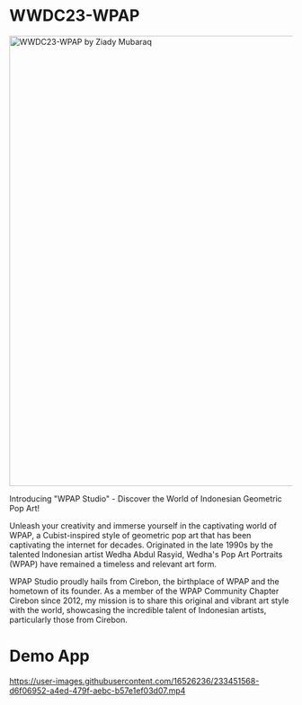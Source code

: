 # WWDC23-WPAP
<img width="800" alt="WWDC23-WPAP by Ziady Mubaraq" src="https://user-images.githubusercontent.com/16526236/233450647-ba717b58-2c87-455b-acce-43fe7a840768.png">

Introducing "WPAP Studio" - Discover the World of Indonesian Geometric Pop Art!

Unleash your creativity and immerse yourself in the captivating world of WPAP, a Cubist-inspired style of geometric pop art that has been captivating the internet for decades. Originated in the late 1990s by the talented Indonesian artist Wedha Abdul Rasyid, Wedha's Pop Art Portraits (WPAP) have remained a timeless and relevant art form.

WPAP Studio proudly hails from Cirebon, the birthplace of WPAP and the hometown of its founder. As a member of the WPAP Community Chapter Cirebon since 2012, my mission is to share this original and vibrant art style with the world, showcasing the incredible talent of Indonesian artists, particularly those from Cirebon.

# Demo App
https://user-images.githubusercontent.com/16526236/233451568-d6f06952-a4ed-479f-aebc-b57e1ef03d07.mp4
